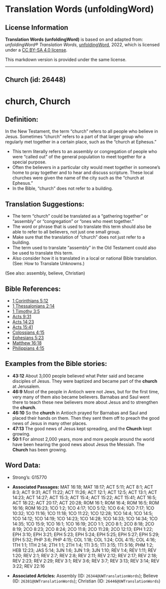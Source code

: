 # Translation Words (unfoldingWord)

## License Information

**Translation Words (unfoldingWord)** is based on and adapted from: _unfoldingWord® Translation Words_, [unfoldingWord](https://unfoldingword.org/utw), 2022, which is licensed under a [CC BY-SA 4.0 license](https://creativecommons.org/licenses/by-sa/4.0/legalcode.en).

This markdown version is provided under the same license.



--------------------------------

## Church (id: 26448)

church, Church
==============

Definition:
-----------

In the New Testament, the term “church” refers to all people who believe in Jesus. Sometimes “church” refers to a part of that larger group who regularly met together in a certain place, such as the “church at Ephesus.”

* This term literally refers to an assembly or congregation of people who were “called out” of the general population to meet together for a special purpose.
* Often the believers in a particular city would meet together in someone’s home to pray together and to hear and discuss scripture. These local churches were given the name of the city such as the “church at Ephesus.”
* In the Bible, “church” does not refer to a building.

Translation Suggestions:
------------------------

* The term “church” could be translated as a “gathering together” or “assembly” or “congregation” or “ones who meet together.”
* The word or phrase that is used to translate this term should also be able to refer to all believers, not just one small group.
* Make sure that the translation of “church” does not just refer to a building.
* The term used to translate “assembly” in the Old Testament could also be used to translate this term.
* Also consider how it is translated in a local or national Bible translation. (See: How to Translate Unknowns.)

(See also: assembly, believe, Christian)

Bible References:
-----------------

* [1 Corinthians 5:12](https://ref.ly/1Cor5:12)
* [1 Thessalonians 2:14](https://ref.ly/1Thess2:14)
* [1 Timothy 3:5](https://ref.ly/1Tim3:5)
* [Acts 9:31](https://ref.ly/Acts9:31)
* [Acts 14:23](https://ref.ly/Acts14:23)
* [Acts 15:41](https://ref.ly/Acts15:41)
* [Colossians 4:15](https://ref.ly/Col4:15)
* [Ephesians 5:23](https://ref.ly/Eph5:23)
* [Matthew 16:18](https://ref.ly/Matt16:18)
* [Philippians 4:15](https://ref.ly/Phil4:15)

Examples from the Bible stories:
--------------------------------

* **43:12** About 3,000 people believed what Peter said and became disciples of Jesus. They were baptized and became part of the **church** at Jerusalem.
* **46:9** Most of the people in Antioch were not Jews, but for the first time, very many of them also became believers. Barnabas and Saul went there to teach these new believers more about Jesus and to strengthen the **church**.
* **46:10** So the **church** in Antioch prayed for Barnabas and Saul and placed their hands on them. Then they sent them off to preach the good news of Jesus in many other places.
* **47:13** The good news of Jesus kept spreading, and the **Church** kept growing.
* **50:1** For almost 2,000 years, more and more people around the world have been hearing the good news about Jesus the Messiah. The **Church** has been growing.

Word Data:
----------

* Strong’s: G15770

* **Associated Passages:** MAT 16:18; MAT 18:17; ACT 5:11; ACT 8:1; ACT 8:3; ACT 9:31; ACT 11:22; ACT 11:26; ACT 12:1; ACT 12:5; ACT 13:1; ACT 14:23; ACT 14:27; ACT 15:3; ACT 15:4; ACT 15:22; ACT 15:41; ACT 16:5; ACT 18:22; ACT 20:17; ACT 20:28; ROM 16:1; ROM 16:4; ROM 16:5; ROM 16:16; ROM 16:23; 1CO 1:2; 1CO 4:17; 1CO 5:12; 1CO 6:4; 1CO 7:17; 1CO 10:32; 1CO 11:16; 1CO 11:18; 1CO 11:22; 1CO 12:28; 1CO 14:4; 1CO 14:5; 1CO 14:12; 1CO 14:19; 1CO 14:23; 1CO 14:28; 1CO 14:33; 1CO 14:34; 1CO 14:35; 1CO 15:9; 1CO 16:1; 1CO 16:19; 2CO 1:1; 2CO 8:1; 2CO 8:18; 2CO 8:19; 2CO 8:23; 2CO 8:24; 2CO 11:8; 2CO 11:28; 2CO 12:13; EPH 1:22; EPH 3:10; EPH 3:21; EPH 5:23; EPH 5:24; EPH 5:25; EPH 5:27; EPH 5:29; EPH 5:32; PHP 3:6; PHP 4:15; COL 1:18; COL 1:24; COL 4:15; COL 4:16; 1TH 1:1; 1TH 2:14; 2TH 1:1; 2TH 1:4; 1TI 3:5; 1TI 3:15; 1TI 5:16; PHM 1:2; HEB 12:23; JAS 5:14; 3JN 1:6; 3JN 1:9; 3JN 1:10; REV 1:4; REV 1:11; REV 1:20; REV 2:1; REV 2:7; REV 2:8; REV 2:11; REV 2:12; REV 2:17; REV 2:18; REV 2:23; REV 2:29; REV 3:1; REV 3:6; REV 3:7; REV 3:13; REV 3:14; REV 3:22; REV 22:16
* **Associated Articles:** Assembly (ID: `26344@UWTranslationWords`); Believe (ID: `26381@UWTranslationWords`); Christian (ID: `26446@UWTranslationWords`)

